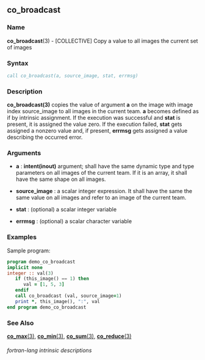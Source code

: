 ## co_broadcast

### **Name**

**co_broadcast**(3) - \[COLLECTIVE\] Copy a value to all images the current set of images

### **Syntax**

```fortran
call co_broadcast(a, source_image, stat, errmsg)
```

### **Description**

**co_broadcast(3)** copies the value of argument **a** on the image with image
index source_image to all images in the current team. **a** becomes defined
as if by intrinsic assignment. If the execution was successful and **stat**
is present, it is assigned the value zero. If the execution failed, **stat**
gets assigned a nonzero value and, if present, **errmsg** gets assigned a
value describing the occurred error.

### **Arguments**

- **a**
  : **intent(inout)** argument; shall have the same dynamic type and
  type parameters on all images of the current team. If it is an
  array, it shall have the same shape on all images.

- **source_image**
  : a scalar integer expression. It shall have the same the same value
  on all images and refer to an image of the current team.

- **stat**
  : (optional) a scalar integer variable

- **errmsg**
  : (optional) a scalar character variable

### **Examples**

Sample program:

```fortran
program demo_co_broadcast
implicit none
integer :: val(3)
   if (this_image() == 1) then
      val = [1, 5, 3]
   endif
   call co_broadcast (val, source_image=1)
   print *, this_image(), ":", val
end program demo_co_broadcast
```

### **See Also**

[**co_max**(3)](CO_MAX),
[**co_min**(3)](CO_MIN),
[**co_sum**(3)](CO_SUM),
[**co_reduce**(3)](CO_REDUCE)

###### fortran-lang intrinsic descriptions
